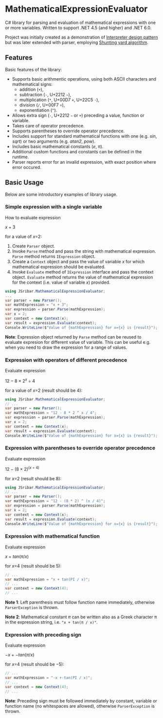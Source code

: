 # MathematicalExpressionEvaluator
C# library for parsing and evaluation of mathematical expressions with one or more variables. Written to support .NET 4.5 (and higher) and .NET 6.0. 

Project was initially created as a demonstration of [Interpreter design pattern](https://en.wikipedia.org/wiki/Interpreter_pattern) but was later extended with parser, employing [Shunting yard algorithm](https://en.wikipedia.org/wiki/Shunting_yard_algorithm).

## Features
Basic features of the library:
* Supports basic arithmentic operations, using both ASCII characters and mathematical signs:
    * addition (<code>+</code>), 
    * subtraction (<code>-</code>, U+2212 <code>−</code>), 
    * multiplication (<code>*</code>, U+00D7 <code>×</code>, U+22C5 <code>⋅</code>), 
    * division (<code>/</code>, U+00F7 <code>÷</code>), 
    * exponentiation (<code>^</code>). 
* Allows extra sign (<code>-</code>, U+2212 <code>−</code> or <code>+</code>) preceding a value, function or variable.
* Takes care of operator precedence. 
* Supports parentheses to override operator precedence. 
* Includes support for standard mathematical functions with one (e.g. _sin_, _sqrt_) or two arguments (e.g. _atan2_, _pow_).
* Includes basic mathematical constants (_e_, _π_).
* Additional custom functions and constants can be defined in the runtime.
* Parser reports error for an invalid expression, with exact position where error occured.

## Basic Usage
Below are some introductory examples of library usage.

### Simple expression with a single variable
How to evaluate expression 

_x_ + 3

for a value of _x_=2:
1. Create <code>Parser</code> object.
2. Invoke <code>Parse</code> method and pass the string with mathematical expression. <code>Parse</code> method returns <code>IExpression</code> object.
3. Create a <code>Context</code> object and pass the value of variable _x_ for which mathematical expression should be evaluated.
3. Invoke <code>Evaluate</code> method of <code>IExpression</code> interface and pass the context object. <code>Evaluate</code> method returns the value of mathematical expression for the context (i.e. value of variable _x_) provided.
```csharp
using JSribar.MathematicalExpressionEvaluator;
...
var parser = new Parser();
var mathExpression = "x + 3";
var expression = parser.Parse(mathExpression);
var x = 2;
var context = new Context(x); 
var result = expression.Evaluate(context);
Console.WriteLine($"Value of {mathExpression} for x={x} is {result}");
```
**Note**: Expression object returned by <code>Parse</code> method can be reused to evaluate expresion for different value of variable. This can be useful e.g. when you need to draw the expression for a range of values.  

### Expression with operators of different precedence
Evaluate expression

12 − 8 × 2<sup>_x_</sup> ÷ 4

for a value of _x_=2 (result should be 4):
```csharp
using JSribar.MathematicalExpressionEvaluator;
// ...
var parser = new Parser();
var mathExpression = "12 - 8 * 2 ^ x / 4";
var expression = parser.Parse(mathExpression);
var x = 2;
var context = new Context(x); 
var result = expression.Evaluate(context);
Console.WriteLine($"Value of {mathExpression} for x={x} is {result}");
```

### Expression with parentheses to override operator precedence
Evaluate expression

12 − (8 × 2)<sup>(_x_ ÷ 4)</sup>

for _x_=2 (result should be 8):
```csharp
using JSribar.MathematicalExpressionEvaluator;
// ...
var parser = new Parser();
var mathExpression = "12 - (8 * 2) ^ (x / 4)";
var expression = parser.Parse(mathExpression);
var x = 2;
var context = new Context(x); 
var result = expression.Evaluate(context);
Console.WriteLine($"Value of {mathExpression} for x={x} is {result}");
```

### Expression with mathematical function
Evaluate expression

_x_ + _tan_(_π_/_x_)

for _x_=4 (result should be 5):
```csharp
// ...
var mathExpression = "x + tan(PI / x)";
// ...
var context = new Context(4); 
// ...
```
__Note 1__: Left parenthesis must follow function name immediately, otherwise <code>ParserException</code> is thrown.

__Note 2__: Mathematical constant _π_ can be written also as a Greek character π in the expression string, i.e. <code>"x + tan(π / x)"</code>.

### Expression with preceding sign
Evaluate expression

−*x* + −*tan*(_π_/_x_)

for _x_=4 (result should be −5):
```csharp
// ...
var mathExpression = "-x +-tan(PI / x)";
// ...
var context = new Context(4); 
// ...
```
__Note__: Preceding sign must be followed immediately by constant, variable or function name (no whitespaces are allowed), otherwise <code>ParserException</code> is thrown.
